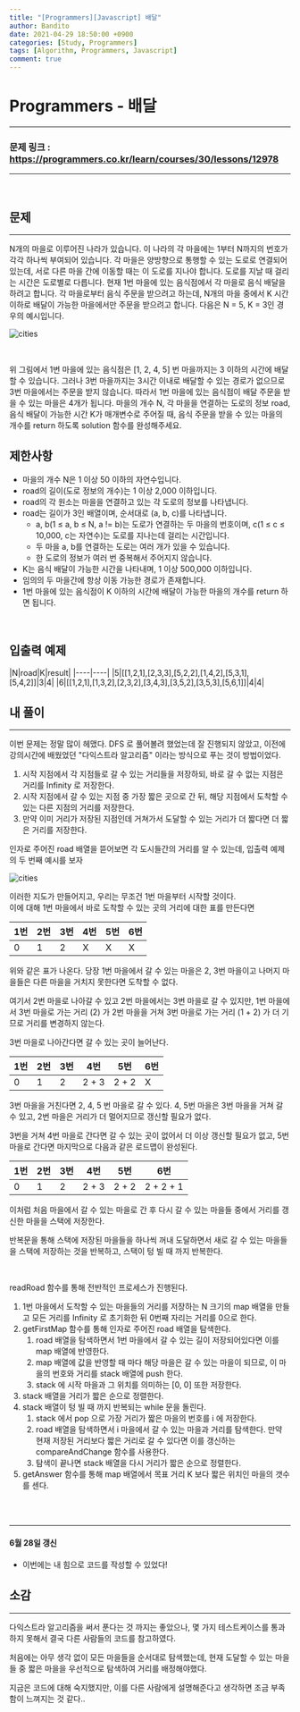 ```yaml
---
title: "[Programmers][Javascript] 배달"
author: Bandito
date: 2021-04-29 18:50:00 +0900
categories: [Study, Programmers]
tags: [Algorithm, Programmers, Javascript]
comment: true
---
```

 
# Programmers - 배달

***
### 문제 링크 : <https://programmers.co.kr/learn/courses/30/lessons/12978>

***

<br/>

## 문제
***

N개의 마을로 이루어진 나라가 있습니다. 이 나라의 각 마을에는 1부터 N까지의 번호가 각각 하나씩 부여되어 있습니다. 각 마을은 양방향으로 통행할 수 있는 도로로 연결되어 있는데, 서로 다른 마을 간에 이동할 때는 이 도로를 지나야 합니다. 도로를 지날 때 걸리는 시간은 도로별로 다릅니다. 현재 1번 마을에 있는 음식점에서 각 마을로 음식 배달을 하려고 합니다. 각 마을로부터 음식 주문을 받으려고 하는데, N개의 마을 중에서 K 시간 이하로 배달이 가능한 마을에서만 주문을 받으려고 합니다. 다음은 N = 5, K = 3인 경우의 예시입니다.


![cities](https://drive.google.com/uc?export=view&id=10ael5IU_fbkCoylhGuCc65JO7V5BhKDz)

<br/>

위 그림에서 1번 마을에 있는 음식점은 [1, 2, 4, 5] 번 마을까지는 3 이하의 시간에 배달할 수 있습니다. 그러나 3번 마을까지는 3시간 이내로 배달할 수 있는 경로가 없으므로 3번 마을에서는 주문을 받지 않습니다. 따라서 1번 마을에 있는 음식점이 배달 주문을 받을 수 있는 마을은 4개가 됩니다.
마을의 개수 N, 각 마을을 연결하는 도로의 정보 road, 음식 배달이 가능한 시간 K가 매개변수로 주어질 때, 음식 주문을 받을 수 있는 마을의 개수를 return 하도록 solution 함수를 완성해주세요.


## 제한사항

+ 마을의 개수 N은 1 이상 50 이하의 자연수입니다.
+ road의 길이(도로 정보의 개수)는 1 이상 2,000 이하입니다.
+ road의 각 원소는 마을을 연결하고 있는 각 도로의 정보를 나타냅니다.
+ road는 길이가 3인 배열이며, 순서대로 (a, b, c)를 나타냅니다.
    - a, b(1 ≤ a, b ≤ N, a != b)는 도로가 연결하는 두 마을의 번호이며, c(1 ≤ c ≤ 10,000, c는 자연수)는 도로를 지나는데 걸리는 시간입니다.
    - 두 마을 a, b를 연결하는 도로는 여러 개가 있을 수 있습니다.
    - 한 도로의 정보가 여러 번 중복해서 주어지지 않습니다.
+ K는 음식 배달이 가능한 시간을 나타내며, 1 이상 500,000 이하입니다.
+ 임의의 두 마을간에 항상 이동 가능한 경로가 존재합니다.
+ 1번 마을에 있는 음식점이 K 이하의 시간에 배달이 가능한 마을의 개수를 return 하면 됩니다.

<br/>

## 입출력 예제

|N|road|K|result|
|----|----|
|5|[[1,2,1],[2,3,3],[5,2,2],[1,4,2],[5,3,1],[5,4,2]]|3|4|
|6|[[1,2,1],[1,3,2],[2,3,2],[3,4,3],[3,5,2],[3,5,3],[5,6,1]]|4|4|


## 내 풀이
***

이번 문제는 정말 많이 헤맸다. DFS 로 풀어볼려 했었는데 잘 진행되지 않았고, 이전에 강의시간에 배웠었던 "다익스트라 알고리즘" 이라는 방식으로 푸는 것이 방법이었다.   

1. 시작 지점에서 각 지점들로 갈 수 있는 거리들을 저장하되, 바로 갈 수 없는 지점은 거리를 Infinity 로 저장한다.
2. 시작 지점에서 갈 수 있는 지점 중 가장 짧은 곳으로 간 뒤, 해당 지점에서 도착할 수 있는 다른 지점의 거리를 저장한다.
3. 만약 이미 거리가 저장된 지점인데 거쳐가서 도달할 수 있는 거리가 더 짧다면 더 짧은 거리를 저장한다.



인자로 주어진 road 배열을 뜯어보면 각 도시들간의 거리를 알 수 있는데, 입출력 예제의 두 번째 예시를 보자 

![cities](https://drive.google.com/uc?export=view&id=1t_bTappT33WtCq8ayp8YP42bDVe9jWzJ)


이러한 지도가 만들어지고, 우리는 무조건 1번 마을부터 시작할 것이다.    
이에 대해 1번 마을에서 바로 도착할 수 있는 곳의 거리에 대한 표를 만든다면     

|1번|2번|3번|4번|5번|6번|
|----|----|----|----|----|----|
|0|1|2|X|X|X|

위와 같은 표가 나온다. 당장 1번 마을에서 갈 수 있는 마을은 2, 3번 마을이고 나머지 마을들은 다른 마을을 거치지 못한다면 도착할 수 없다.     

여기서 2번 마을로 나아갈 수 있고 2번 마을에서는 3번 마을로 갈 수 있지만, 1번 마을에서 3번 마을로 가는 거리 (2) 가 2번 마을을 거쳐 3번 마을로 가는 거리 (1 + 2) 가 더 기므로 거리를 변경하지 않는다.

3번 마을로 나아간다면 갈 수 있는 곳이 늘어난다.   

|1번|2번|3번|4번|5번|6번|
|----|----|----|----|----|----|
|0|1|2|2 + 3|2 + 2|X|

3번 마을을 거친다면 2, 4, 5 번 마을로 갈 수 있다.
4, 5번 마을은 3번 마을을 거쳐 갈 수 있고, 2번 마을은 거리가 더 멀어지므로 갱신할 필요가 없다.

3번을 거쳐 4번 마을로 간다면 갈 수 있는 곳이 없어서 더 이상 갱신할 필요가 없고, 5번 마을로 간다면 마지막으로 다음과 같은 로드맵이 완성된다.    

|1번|2번|3번|4번|5번|6번|
|----|----|----|----|----|----|
|0|1|2|2 + 3|2 + 2|2 + 2 + 1|

이처럼 처음 마을에서 갈 수 있는 마을로 간 후 다시 갈 수 있는 마을들 중에서 거리를 갱신한 마을을 스택에 저장한다.    

반복문을 통해 스택에 저장된 마을들을 하나씩 꺼내 도달하면서 새로 갈 수 있는 마을들을 스택에 저장하는 것을 반복하고, 스택이 텅 빌 때 까지 반복한다.

<br/>

readRoad 함수를 통해 전반적인 프로세스가 진행된다.

1. 1번 마을에서 도착할 수 있는 마을들의 거리를 저장하는 N 크기의 map 배열을 만들고 모든 거리를 Infinity 로 초기화한 뒤 0번째 자리는 거리를 0으로 한다.
2. getFirstMap 함수를 통해 인자로 주어진 road 배열을 탐색한다.
    1. road 배열을 탐색하면서 1번 마을에서 갈 수 있는 길이 저장되어있다면 이를 map 배열에 반영한다.
    2. map 배열에 값을 반영할 때 마다 해당 마을은 갈 수 있는 마을이 되므로, 이 마을의 번호와 거리를 stack 배열에 push 한다.
    3. stack 에 시작 마을과 그 위치를 의미하는 [0, 0] 또한 저장한다.
3. stack 배열을 거리가 짧은 순으로 정렬한다.
4. stack 배열이 텅 빌 때 까지 반복되는 while 문을 돌린다.
    1. stack 에서 pop 으로 가장 거리가 짧은 마을의 번호를 i 에 저장한다.
    2. road 배열을 탐색하면서 i 마을에서 갈 수 있는 마을과 거리를 탐색한다. 만약 현재 저장된 거리보다 짧은 거리로 갈 수 있다면 이를 갱신하는 compareAndChange 함수를 사용한다.
    3. 탐색이 끝나면 stack 배열을 다시 거리가 짧은 순으로 정렬한다.
5. getAnswer 함수를 통해 map 배열에서 목표 거리 K 보다 짧은 위치인 마을의 갯수를 센다.

<br/>

<script src="https://gist.github.com/Suppplier/849db05407192a92fad5751d2695d222.js"></script>

<br/>

***

#### 6월 28일 갱신

<script src="https://gist.github.com/Suppplier/073992c8bcc5c4f670a862e41891cd77.js"></script>

+ 이번에는 내 힘으로 코드를 작성할 수 있었다!

## 소감
***

다익스트라 알고리즘을 써서 푼다는 것 까지는 좋았으나, 몇 가지 테스트케이스를 통과하지 못해서 결국 다른 사람들의 코드를 참고하였다.    

처음에는 아무 생각 없이 모든 마을들을 순서대로 탐색했는데, 현재 도달할 수 있는 마을들 중 짧은 마을을 우선적으로 탐색하여 거리를 배정해야했다.    

지금은 코드에 대해 숙지했지만, 이를 다른 사람에게 설명해준다고 생각하면 조금 부족함이 느껴지는 것 같다.. 

